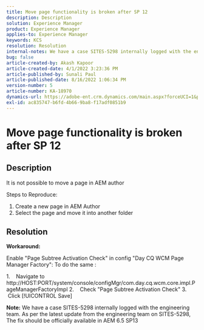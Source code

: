 ```yaml
---
title: Move page functionality is broken after SP 12
description: Description
solution: Experience Manager
product: Experience Manager
applies-to: Experience Manager
keywords: KCS
resolution: Resolution
internal-notes: We have a case SITES-5298 internally logged with the engineering team. As per the latest update from the engineering team on SITES-5298, The fix should be officially available in AEM 6.5 SP13
bug: false
article-created-by: Akash Kapoor
article-created-date: 4/1/2022 3:23:36 PM
article-published-by: Sunali Paul
article-published-date: 8/16/2022 1:06:34 PM
version-number: 5
article-number: KA-18970
dynamics-url: https://adobe-ent.crm.dynamics.com/main.aspx?forceUCI=1&pagetype=entityrecord&etn=knowledgearticle&id=f80317b1-cfb1-ec11-9840-0022480bdaa1
exl-id: ac835747-b6fd-4b66-9ba8-f17adf0851b9
---
```

# Move page functionality is broken after SP 12

## Description


It is not possible to move a page in AEM author

Steps to Reproduce:
1. Create a new page in AEM Author
2. Select the page and move it into another folder


## Resolution


<b>Workaround: </b>

Enable "Page Subtree Activation Check" in config "Day CQ WCM Page Manager Factory":
To do the same :

1.    Navigate to http://HOST:PORT/system/console/configMgr/com.day.cq.wcm.core.impl.PageManagerFactoryImpl
2.    Check "Page Subtree Activation Check"
3.    Click [!UICONTROL Save]

<b>Note:</b> We have a case SITES-5298 internally logged with the engineering team.
As per the latest update from the engineering team on SITES-5298, The fix should be officially available in AEM 6.5 SP13

